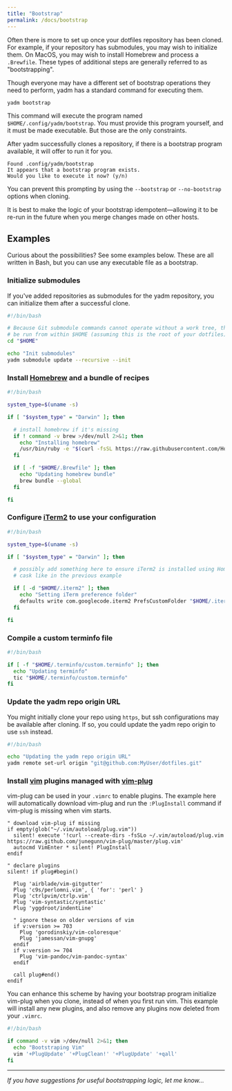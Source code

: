 ```yaml
---
title: "Bootstrap"
permalink: /docs/bootstrap
---
```


Often there is more to set up once your dotfiles repository has been cloned. For
example, if your repository has submodules, you may wish to initialize them. On
MacOS, you may wish to install Homebrew and process a `.Brewfile`. These types
of additional steps are generally referred to as "bootstrapping".

Though everyone may have a different set of bootstrap operations they need to
perform, yadm has a standard command for executing them.

    yadm bootstrap

This command will execute the program named `$HOME/.config/yadm/bootstrap`. You must
provide this program yourself, and it must be made executable. But those are the
only constraints.

After yadm successfully clones a repository, if there is a bootstrap program
available, it will offer to run it for you.

    Found .config/yadm/bootstrap
    It appears that a bootstrap program exists.
    Would you like to execute it now? (y/n)

You can prevent this prompting by using the `--bootstrap` or `--no-bootstrap`
options when cloning.

It is best to make the logic of your bootstrap idempotent—allowing it to be
re-run in the future when you merge changes made on other hosts.

## Examples

Curious about the possibilities? See some examples below. These are all written
in Bash, but you can use any executable file as a bootstrap.

### Initialize submodules

If you've added repositories as submodules for the yadm repository, you can
initialize them after a successful clone.

```bash
#!/bin/bash

# Because Git submodule commands cannot operate without a work tree, they must
# be run from within $HOME (assuming this is the root of your dotfiles)
cd "$HOME"

echo "Init submodules"
yadm submodule update --recursive --init
```

### Install [Homebrew](http://brew.sh/) and a bundle of recipes

```bash
#!/bin/bash

system_type=$(uname -s)

if [ "$system_type" = "Darwin" ]; then

  # install homebrew if it's missing
  if ! command -v brew >/dev/null 2>&1; then
    echo "Installing homebrew"
    /usr/bin/ruby -e "$(curl -fsSL https://raw.githubusercontent.com/Homebrew/install/master/install)"
  fi

  if [ -f "$HOME/.Brewfile" ]; then
    echo "Updating homebrew bundle"
    brew bundle --global
  fi

fi
```

### Configure [iTerm2](http://www.iterm2.com/) to use your configuration

```bash
#!/bin/bash

system_type=$(uname -s)

if [ "$system_type" = "Darwin" ]; then

  # possibly add something here to ensure iTerm2 is installed using Homebrew
  # cask like in the previous example

  if [ -d "$HOME/.iterm2" ]; then
    echo "Setting iTerm preference folder"
    defaults write com.googlecode.iterm2 PrefsCustomFolder "$HOME/.iterm2"
  fi

fi
```

### Compile a custom terminfo file

```bash
#!/bin/bash

if [ -f "$HOME/.terminfo/custom.terminfo" ]; then
  echo "Updating terminfo"
  tic "$HOME/.terminfo/custom.terminfo"
fi
```

### Update the yadm repo origin URL

You might initially clone your repo using `https`, but ssh configurations may be
available after cloning. If so, you could update the yadm repo origin to use
`ssh` instead.

```bash
#!/bin/bash

echo "Updating the yadm repo origin URL"
yadm remote set-url origin "git@github.com:MyUser/dotfiles.git"
```

### Install [vim](http://www.vim.org/) plugins managed with [vim-plug](https://github.com/junegunn/vim-plug)

vim-plug can be used in your `.vimrc` to enable plugins. The example here will
automatically download vim-plug and run the `:PlugInstall` command if
vim-plug is missing when vim starts.

```vim
" download vim-plug if missing
if empty(glob("~/.vim/autoload/plug.vim"))
  silent! execute '!curl --create-dirs -fsSLo ~/.vim/autoload/plug.vim https://raw.github.com/junegunn/vim-plug/master/plug.vim'
  autocmd VimEnter * silent! PlugInstall
endif

" declare plugins
silent! if plug#begin()

  Plug 'airblade/vim-gitgutter'
  Plug 'c9s/perlomni.vim', { 'for': 'perl' }
  Plug 'ctrlpvim/ctrlp.vim'
  Plug 'vim-syntastic/syntastic'
  Plug 'yggdroot/indentLine'

  " ignore these on older versions of vim
  if v:version >= 703
    Plug 'gorodinskiy/vim-coloresque'
    Plug 'jamessan/vim-gnupg'
  endif
  if v:version >= 704
    Plug 'vim-pandoc/vim-pandoc-syntax'
  endif

  call plug#end()
endif
```

You can enhance this scheme by having your bootstrap program initialize
vim-plug when you clone, instead of when you first run vim. This example
will install any new plugins, and also remove any plugins now deleted from your
`.vimrc`.

```bash
#!/bin/bash

if command -v vim >/dev/null 2>&1; then
  echo "Bootstraping Vim"
  vim '+PlugUpdate' '+PlugClean!' '+PlugUpdate' '+qall'
fi
```

---

_If you have suggestions for useful bootstrapping logic, let me know..._
